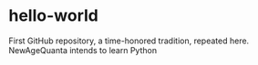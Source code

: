 # hello-world
First GitHub repository, a time-honored tradition, repeated here.
NewAgeQuanta intends to learn Python
